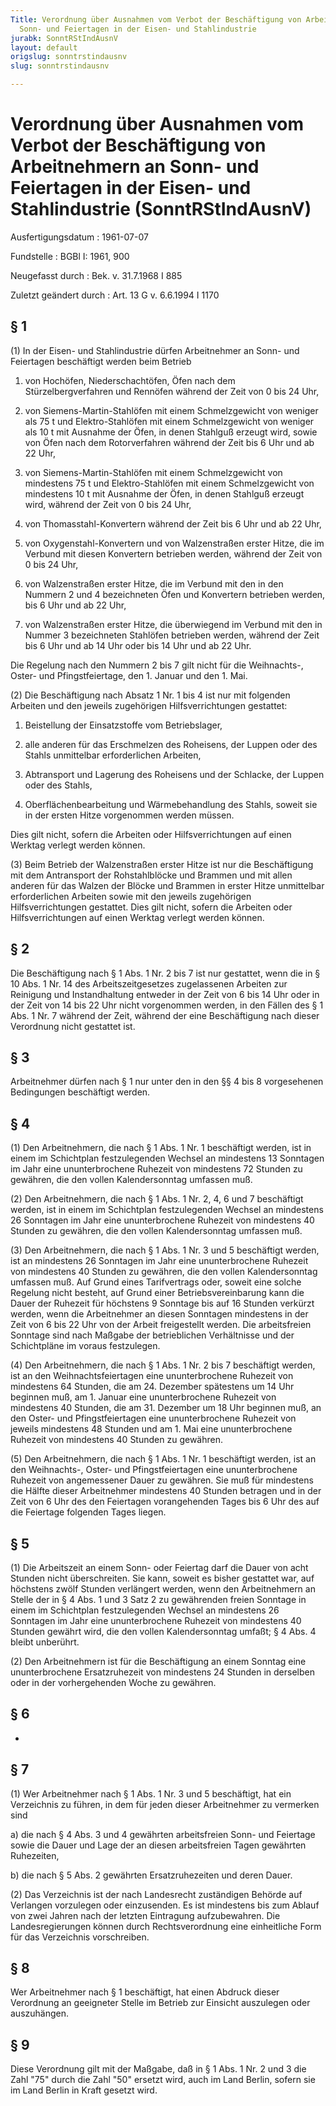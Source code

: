 ```yaml
---
Title: Verordnung über Ausnahmen vom Verbot der Beschäftigung von Arbeitnehmern an
  Sonn- und Feiertagen in der Eisen- und Stahlindustrie
jurabk: SonntRStIndAusnV
layout: default
origslug: sonntrstindausnv
slug: sonntrstindausnv

---
```


# Verordnung über Ausnahmen vom Verbot der Beschäftigung von Arbeitnehmern an Sonn- und Feiertagen in der Eisen- und Stahlindustrie (SonntRStIndAusnV)

Ausfertigungsdatum
:   1961-07-07

Fundstelle
:   BGBl I: 1961, 900

Neugefasst durch
:   Bek. v. 31.7.1968 I 885

Zuletzt geändert durch
:   Art. 13 G v. 6.6.1994 I 1170


## § 1

(1) In der Eisen- und Stahlindustrie dürfen Arbeitnehmer an Sonn- und Feiertagen beschäftigt werden beim Betrieb

1.  von Hochöfen, Niederschachtöfen, Öfen nach dem Stürzelbergverfahren und Rennöfen während der Zeit von 0 bis 24 Uhr,


2.  von Siemens-Martin-Stahlöfen mit einem Schmelzgewicht von weniger als 75 t und Elektro-Stahlöfen mit einem Schmelzgewicht von weniger als 10 t mit Ausnahme der Öfen, in denen Stahlguß erzeugt wird, sowie von Öfen nach dem Rotorverfahren während der Zeit bis 6 Uhr und ab 22 Uhr,


3.  von Siemens-Martin-Stahlöfen mit einem Schmelzgewicht von mindestens 75 t und Elektro-Stahlöfen mit einem Schmelzgewicht von mindestens 10 t mit Ausnahme der Öfen, in denen Stahlguß erzeugt wird, während der Zeit von 0 bis 24 Uhr,


4.  von Thomasstahl-Konvertern während der Zeit bis 6 Uhr und ab 22 Uhr,


5.  von Oxygenstahl-Konvertern und von Walzenstraßen erster Hitze, die im Verbund mit diesen Konvertern betrieben werden, während der Zeit von 0 bis 24 Uhr,


6.  von Walzenstraßen erster Hitze, die im Verbund mit den in den Nummern 2 und 4 bezeichneten Öfen und Konvertern betrieben werden, bis 6 Uhr und ab 22 Uhr,


7.  von Walzenstraßen erster Hitze, die überwiegend im Verbund mit den in Nummer 3 bezeichneten Stahlöfen betrieben werden, während der Zeit bis 6 Uhr und ab 14 Uhr oder bis 14 Uhr und ab 22 Uhr.



Die Regelung nach den Nummern 2 bis 7 gilt nicht für die Weihnachts-, Oster- und Pfingstfeiertage, den 1. Januar und den 1. Mai.

(2) Die Beschäftigung nach Absatz 1 Nr. 1 bis 4 ist nur mit folgenden Arbeiten und den jeweils zugehörigen Hilfsverrichtungen gestattet:

1.  Beistellung der Einsatzstoffe vom Betriebslager,


2.  alle anderen für das Erschmelzen des Roheisens, der Luppen oder des Stahls unmittelbar erforderlichen Arbeiten,


3.  Abtransport und Lagerung des Roheisens und der Schlacke, der Luppen oder des Stahls,


4.  Oberflächenbearbeitung und Wärmebehandlung des Stahls, soweit sie in der ersten Hitze vorgenommen werden müssen.



Dies gilt nicht, sofern die Arbeiten oder Hilfsverrichtungen auf einen Werktag verlegt werden können.

(3) Beim Betrieb der Walzenstraßen erster Hitze ist nur die Beschäftigung mit dem Antransport der Rohstahlblöcke und Brammen und mit allen anderen für das Walzen der Blöcke und Brammen in erster Hitze unmittelbar erforderlichen Arbeiten sowie mit den jeweils zugehörigen Hilfsverrichtungen gestattet. Dies gilt nicht, sofern die Arbeiten oder Hilfsverrichtungen auf einen Werktag verlegt werden können.


## § 2

Die Beschäftigung nach § 1 Abs. 1 Nr. 2 bis 7 ist nur gestattet, wenn die in § 10 Abs. 1 Nr. 14 des Arbeitszeitgesetzes zugelassenen Arbeiten zur Reinigung und Instandhaltung entweder in der Zeit von 6 bis 14 Uhr oder in der Zeit von 14 bis 22 Uhr nicht vorgenommen werden, in den Fällen des § 1 Abs. 1 Nr. 7 während der Zeit, während der eine Beschäftigung nach dieser Verordnung nicht gestattet ist.


## § 3

Arbeitnehmer dürfen nach § 1 nur unter den in den §§ 4 bis 8 vorgesehenen Bedingungen beschäftigt werden.


## § 4

(1) Den Arbeitnehmern, die nach § 1 Abs. 1 Nr. 1 beschäftigt werden, ist in einem im Schichtplan festzulegenden Wechsel an mindestens 13 Sonntagen im Jahr eine ununterbrochene Ruhezeit von mindestens 72 Stunden zu gewähren, die den vollen Kalendersonntag umfassen muß.

(2) Den Arbeitnehmern, die nach § 1 Abs. 1 Nr. 2, 4, 6 und 7 beschäftigt werden, ist in einem im Schichtplan festzulegenden Wechsel an mindestens 26 Sonntagen im Jahr eine ununterbrochene Ruhezeit von mindestens 40 Stunden zu gewähren, die den vollen Kalendersonntag umfassen muß.

(3) Den Arbeitnehmern, die nach § 1 Abs. 1 Nr. 3 und 5 beschäftigt werden, ist an mindestens 26 Sonntagen im Jahr eine ununterbrochene Ruhezeit von mindestens 40 Stunden zu gewähren, die den vollen Kalendersonntag umfassen muß. Auf Grund eines Tarifvertrags oder, soweit eine solche Regelung nicht besteht, auf Grund einer Betriebsvereinbarung kann die Dauer der Ruhezeit für höchstens 9 Sonntage bis auf 16 Stunden verkürzt werden, wenn die Arbeitnehmer an diesen Sonntagen mindestens in der Zeit von 6 bis 22 Uhr von der Arbeit freigestellt werden. Die arbeitsfreien Sonntage sind nach Maßgabe der betrieblichen Verhältnisse und der Schichtpläne im voraus festzulegen.

(4) Den Arbeitnehmern, die nach § 1 Abs. 1 Nr. 2 bis 7 beschäftigt werden, ist an den Weihnachtsfeiertagen eine ununterbrochene Ruhezeit von mindestens 64 Stunden, die am 24. Dezember spätestens um 14 Uhr beginnen muß, am 1. Januar eine ununterbrochene Ruhezeit von mindestens 40 Stunden, die am 31. Dezember um 18 Uhr beginnen muß, an den Oster- und Pfingstfeiertagen eine ununterbrochene Ruhezeit von jeweils mindestens 48 Stunden und am 1. Mai eine ununterbrochene Ruhezeit von mindestens 40 Stunden zu gewähren.

(5) Den Arbeitnehmern, die nach § 1 Abs. 1 Nr. 1 beschäftigt werden, ist an den Weihnachts-, Oster- und Pfingstfeiertagen eine ununterbrochene Ruhezeit von angemessener Dauer zu gewähren. Sie muß für mindestens die Hälfte dieser Arbeitnehmer mindestens 40 Stunden betragen und in der Zeit von 6 Uhr des den Feiertagen vorangehenden Tages bis 6 Uhr des auf die Feiertage folgenden Tages liegen.


## § 5

(1) Die Arbeitszeit an einem Sonn- oder Feiertag darf die Dauer von acht Stunden nicht überschreiten. Sie kann, soweit es bisher gestattet war, auf höchstens zwölf Stunden verlängert werden, wenn den Arbeitnehmern an Stelle der in § 4 Abs. 1 und 3 Satz 2 zu gewährenden freien Sonntage in einem im Schichtplan festzulegenden Wechsel an mindestens 26 Sonntagen im Jahr eine ununterbrochene Ruhezeit von mindestens 40 Stunden gewährt wird, die den vollen Kalendersonntag umfaßt; § 4 Abs. 4 bleibt unberührt.

(2) Den Arbeitnehmern ist für die Beschäftigung an einem Sonntag eine ununterbrochene Ersatzruhezeit von mindestens 24 Stunden in derselben oder in der vorhergehenden Woche zu gewähren.


## § 6

-


## § 7

(1) Wer Arbeitnehmer nach § 1 Abs. 1 Nr. 3 und 5 beschäftigt, hat ein Verzeichnis zu führen, in dem für jeden dieser Arbeitnehmer zu vermerken sind

a)  die nach § 4 Abs. 3 und 4 gewährten arbeitsfreien Sonn- und Feiertage sowie die Dauer und Lage der an diesen arbeitsfreien Tagen gewährten Ruhezeiten,


b)  die nach § 5 Abs. 2 gewährten Ersatzruhezeiten und deren Dauer.




(2) Das Verzeichnis ist der nach Landesrecht zuständigen Behörde auf Verlangen vorzulegen oder einzusenden. Es ist mindestens bis zum Ablauf von zwei Jahren nach der letzten Eintragung aufzubewahren. Die Landesregierungen können durch Rechtsverordnung eine einheitliche Form für das Verzeichnis vorschreiben.


## § 8

Wer Arbeitnehmer nach § 1 beschäftigt, hat einen Abdruck dieser Verordnung an geeigneter Stelle im Betrieb zur Einsicht auszulegen oder auszuhängen.


## § 9

Diese Verordnung gilt mit der Maßgabe, daß in § 1 Abs. 1 Nr. 2 und 3 die Zahl "75" durch die Zahl "50" ersetzt wird, auch im Land Berlin, sofern sie im Land Berlin in Kraft gesetzt wird.


